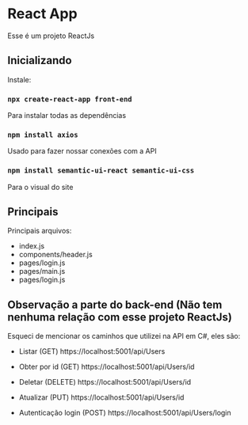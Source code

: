 # React App

Esse é um projeto ReactJs

## Inicializando

Instale:

### `npx create-react-app front-end`

Para instalar todas as dependências

### `npm install axios`

Usado para fazer nossar conexões com a API

### `npm install semantic-ui-react semantic-ui-css`

Para o visual do site


## Principais

Principais arquivos:

* index.js
* components/header.js
* pages/login.js
* pages/main.js
* pages/login.js


## Observação a parte do back-end (Não tem nenhuma relação com esse projeto ReactJs)
Esqueci de mencionar os caminhos que utilizei na API em C#, eles são:

* Listar
(GET) https://localhost:5001/api/Users

* Obter por id
(GET) https://localhost:5001/api/Users/id

* Deletar
(DELETE) https://localhost:5001/api/Users/id

* Atualizar
(PUT) https://localhost:5001/api/Users/id

* Autenticação login
(POST) https://localhost:5001/api/Users/login
